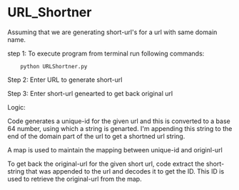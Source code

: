 # URL_Shortner

Assuming that we are generating short-url's for a url with same domain name.  

step 1: To execute program from terminal run following commands:

        python URLShortner.py

Step 2: Enter URL to generate short-url

Step 3: Enter short-url genearted to get back original url

Logic:

Code generates a unique-id for the given url and this is converted to a base 64 number, using which a string is genarted. I'm appending this string to the end of the domain part of the url to get a shortned url string. 

A map is used to maintain the mapping between unique-id and originl-url

To get back the original-url for the given short url, code extract the short-string that was appended to the url and decodes it to get the ID. This ID is used to retrieve the original-url from the map. 






